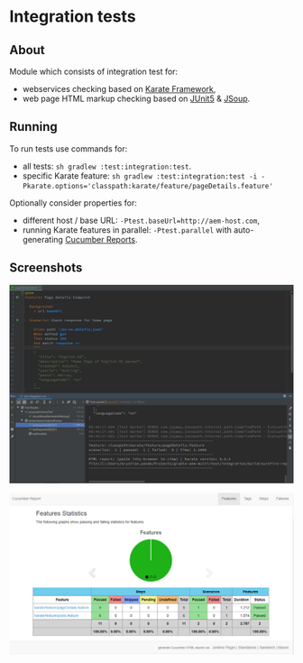# Integration tests

## About

Module which consists of integration test for:
 
* webservices checking based on [Karate Framework](https://github.com/intuit/karate),
* web page HTML markup checking based on [JUnit5](https://junit.org/junit5) & [JSoup](https://jsoup.org).

## Running

To run tests use commands for:

* all tests: `sh gradlew :test:integration:test`. 
* specific Karate feature: `sh gradlew :test:integration:test -i -Pkarate.options='classpath:karate/feature/pageDetails.feature'`

Optionally consider properties for:

* different host / base URL: `-Ptest.baseUrl=http://aem-host.com`,
* running Karate features in parallel: `-Ptest.parallel` with auto-generating [Cucumber Reports](https://github.com/damianszczepanik/cucumber-reporting).

## Screenshots

![Karate IntelliJ Run](docs/karate-feature-intellij.png)

![Karate / Cucumber Report](docs/cucumber-report.png)
